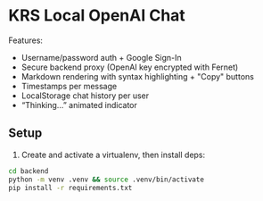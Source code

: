 # KRS Local OpenAI Chat

Features:
- Username/password auth + Google Sign-In
- Secure backend proxy (OpenAI key encrypted with Fernet)
- Markdown rendering with syntax highlighting + "Copy" buttons
- Timestamps per message
- LocalStorage chat history per user
- “Thinking…” animated indicator

## Setup

1) Create and activate a virtualenv, then install deps:

```bash
cd backend
python -m venv .venv && source .venv/bin/activate
pip install -r requirements.txt

